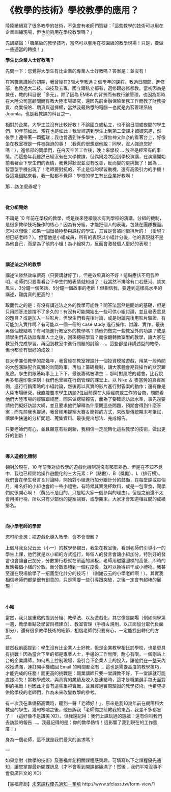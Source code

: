 # 《教學的技術》學校教學的應用？ 

<p>陸陸續續寫了很多教學的技術，不免會有老師們質疑：「這些教學的技術可以用在企業訓練現場，但也能夠用在學校教學嗎？」</p>
<p>先講結論：「職業級的教學技巧，當然可以套用在校園級的教學現場！只是，要做一些適當的轉換！」</p>
<p><strong>學生比企業人士好教嗎？</strong></p>
<p>先問一下：您覺得大學生有比企業的專業人士好教嗎？答案是：並沒有！</p>
<p>在當職業講師的初期，我曾經在3間大學教過 2 個學年的課程。教過日間部、進修部，也教過大二技、四技及五專，國立跟私立都有，選修跟必修都教。當初因為是兼任，教的科目很「多元」。除了因為 EMBA 的背景而有教行銷管理，也因為那時在大陸公司當顧問而有教大陸市場研究，還因先前金融保險業務工作而教了財務投資、商業保險、期貨與選擇權，當然我最熟悉的電腦－也就是內容管理系統 Joomla，也是我教課的科目之一。</p>
<p>相對於企業，大學生並沒有比較好教！不論國立或私立，也不論日間或夜間的學生們，10年前如此，現在也是如此！我曾經遇到學生上到第二堂課才姍姍來遲，然後手上還帶著一顆籃球；我也曾遇到許多學生，上課無神又無奈的看著台上，好像坐在教室裡是一件被強迫的事！（我真的很想跟他說：同學，沒人強迫您好嗎！），進修部的同學們，在白天辛苦工作後，晚上來學校 … 放空是經常有的事情。而這些年我雖然已經沒有在大學教課，但偶爾幾次回到學校演講，在演講開始前看著台下學生們的表情，我覺得狀況並沒有改善，反而變的更挑戰了！因為 … 智慧型手機出現了！老師要對抗的，不止是低的學習動機，還有高吸引力的手機！從這幾個點來看，我一點都不覺得：學校的學生有比企業好教啊！</p>
<p>那 …該怎麼辦呢？</p>
<p> </p>
<p><strong>從分組開始</strong></p>
<p>不論是 10 年前在學校的教學，或是後來陸續幾次有到學校的演講。分組的機制，是很多教學技巧操作的核心！因為有分組，才能把個人的表現，包裝在團隊裡面。您可以想像：如果一個很積極參與課程的學生，其實是會被同儕排斥的！（愛現？想巴結老師？）。但當他是小組成員，所有的表現以小組計分後，他的表現就不是為他自己，而是為了他的小組！為小組努力，反而會激發個人更好的表現！</p>
<p> </p>
<p><strong>講述法之外的教學</strong></p>
<p>講述法雖然效率很高（只要講就好了），但是效果真的不好！這點應該不用我證明，老師們只要看看台下學生們的表情就知道了！我當然不排除有口若懸河、談笑風生，3分鐘一個笑話、5分鐘一個故事的老師！但相信我，要達到這樣高水平的講述，難度真的更高的！</p>
<p>取而代之的是：有沒有講述法之外的教學可能性？問答法當然是開始的基礎，但是只用問答法是撐不了多久的！有沒有可能開始出一些可供小組討論，並且發表意見的題目？或是加入一些影片，但學生們看完後討論，或是討論完後用影片驗證。有可能加入實作嗎？有可能以一個一個的 case study 進行操作、討論、實作，最後再做個總結嗎？有可能進行教室外的教學嗎？請他們做完一些教室外的功課？或是請學生們去訪談專業人士之後，回來總結學習？而像翻轉教室型的教學，請大家在教室外完成學習，再回到教室中進行問題的討論 … 。這些都是非講述型的教學，但也都會有很好的成效！</p>
<p>在大學兼任教學的那幾年，我曾經在教室裡設計一個投資模擬遊戲，用某一段時間的大盤漲跌配合真實的新聞時事，再加上籌碼機制，讓大家體會期貨操作的狀況跟風險。學生們跟著時事上上下下，最後籌碼被清空 … 那時對風險的體會，比我說再多都還印象深刻！我們也曾經在行銷管理的課堂上，以 Nike ＆ 麥當勞的真實案例，進行行銷策略的小組討論，然後再以真實的影片進行對答案的動作；還有像是大陸市場研究，我直接要求學生訪談2位目前還在大陸經商或工作的台商，問問看他們大陸市場的經驗跟經歷，回來做總結報告，而為了要確認訪談水準，事先還要請他們擬好訪談大綱，並且要求他們解釋為什麼問這些問題，預期會得到什麼答案；而先前我也提過，我曾經用提案大賽＆簡報的方式，來改變傳統期末考筆試，讓學生快速的分析問題、蒐集資料、最後提出想法、完成報告。</p>
<p>只要老師們有心，並且願意有些創新，我相信一定能轉化這些教學的技術，做出更好的創新！</p>
<p> </p>
<p><strong>導入遊戲化機制</strong></p>
<p>相對於現在，10 年前我對於教學的遊戲化機制還沒有那麼熟悉。但是在不知不覺中，我也已經開始操作遊戲化的三大元素：P（點數）、B（獎勵）、L（排行榜）。我們會在學生發言＆討論時，開始對小組進行加分跟計分的鼓勵，在每堂課或每個月，排名好的小組也會給一些小禮物，有時候其實幾杯飲料，或是一包零食，同學們就很開心啊！（獎品不是目的，只是給大家一個參與的理由）。但是之前還不太會用排行榜，所以只有少部份的提案競賽，或學期末，大家才會知道相互間的成績排名。</p>
<p> </p>
<p><strong>向小學老師的學習</strong></p>
<p>您可能會想：把遊戲化導入教學，會不會很難？</p>
<p>上個月我女兒云云（小一）的教學參觀日，我坐在教室後，看到老師們引導小一的學生上課，他們就是以小組的方式進行，每個人的發言會讓小組加分，特別好的發言也會讓自己加分，分數排行榜就在前面的黑板，老師用磁鐵圖標的高低，即時的反應每個小組的分數。而分數累積到一個程度後，就可以換得餅干或小禮物。我甚至還在現場偷學了一招圖型化計分的技巧！（謝謝云云的小學老師啊！）。其實我相信老師們都是很有創意的，只是需要一些引導跟突破，之後一定會有超棒的展現！</p>
<p> </p>
<p><strong>小結</strong></p>
<p>當然，我只是重點的提到分組、教學法、以及遊戲化，其它像是開場（例如開學第一週，教學重點及學習目標建立）、教室管理（手機＆規則，以正面加分取代負面扣分），還有很多教學技術的細節，相信老師們只要有心，一定能找出轉化的方式。</p>
<p>雖然我前面提到：學生沒有比企業人士好教，但是企業教學相比於學校，也是更具有挑戰！因為當台下坐的都是專業人士，手邊的工作無限，耐心有限，一個剛站上台的企業講師，如何馬上控制現場，吸引台下企業人士的投入，讓他們在一整天內收獲滿滿，連打開手機或回 Email 的時間都沒有 … 這也是需要高度的教學技巧，才能完成的任務！而更高的挑戰是：職業講師只要一堂課教不好，下一堂課就可能直接消失！當教學成效，與真實的業績及收入是連結時，這才是職業選手每天面對到的挑戰！也因此才會有這些重視實戰，並且經過實際驗證的教學技術。也希望提供給學校的老師們，作為未來改變教學的參考。</p>
<p>有一次我在準備搭高鐵時，聽到一聲「老師好！」，原來是我10幾年前在朝陽科大教過的學生。幾句寒喧之後，他告訴我「老師你之前教我的東西，我差不多都忘了！（這好像不是讚美 XD）。但我還記得：我們上課玩過的遊戲！還有你叫我們去訪談的報告 …。我最記得的是：你的教學熱情！這影響了我到現在的工作態度！」</p>
<p>身為一個老師，這不就是我們最大的追求嗎？</p>
<p>—</p>
<p>如果您對《教學的技術》及憲福育創相關課程感興趣，可填寫以下之課程優先通知，讓您掌握最新開課訊息（才不會看到開課都額滿了！然後 .. 我們平常沒事不會發廣告文的 XD）</p>
<p>【憲福育創】<a href="http://www.sfclass.tw/form-view/1">未來課程優先通知－預填</a> http://www.sfclass.tw/form-view/1</p>